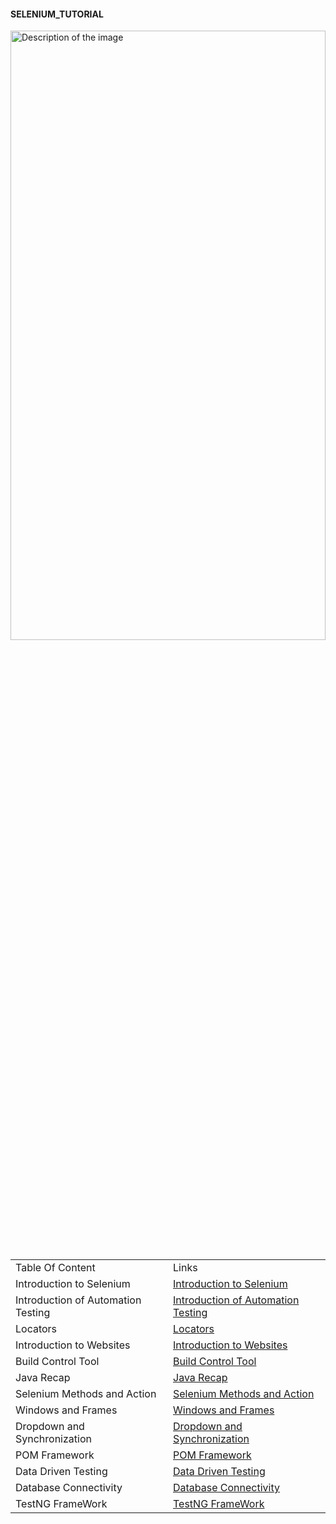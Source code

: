 #### SELENIUM_TUTORIAL
<img src="https://encrypted-tbn0.gstatic.com/images?q=tbn:ANd9GcRRr8DCUH4mKr6-GmTXoOmOMkmKG0XXXHQHSFwdKVBkbTEH6-slnUXd_CK6-KLkMrUHPDo&usqp=CAU" alt="Description of the image" width="100%" height="50%">

 <!DOCTYPE html>
<html>
<head>
</head>
<body>

<table>
  <tr>
    <td>Table Of Content </td>
    <td>Links</td>
  </tr>
 <tr>
    <td>Introduction to Selenium</td>
    <td><a href="https://github.com/zen-class/zen-class-automation-testing-documentation/tree/main/005-Selenium-Documentation/000-%20Introduction%20of%20Selenium">Introduction to Selenium</a></td>
  </tr>
  <tr>
    <td>Introduction of Automation Testing</td>
    <td><a href="https://github.com/zen-class/zen-class-automation-testing-documentation/tree/main/005-Selenium-Documentation/001-%20Introduction%20of%20Automation%20Testing">Introduction of Automation Testing</a></td>
  </tr>
  <tr>
    <td>Locators</td>
    <td><a href="https://github.com/zen-class/zen-class-automation-testing-documentation/tree/main/005-Selenium-Documentation/002-%20Locators">Locators</a></td>
  </tr>
  <tr>
    <td>Introduction to Websites</td>
    <td><a href="https://github.com/zen-class/zen-class-automation-testing-documentation/tree/main/005-Selenium-Documentation/003-%20Introduction%20to%20Websites">Introduction to Websites</a></td>
  </tr>
  <tr>
    <td>Build Control Tool</td>
    <td><a href="https://github.com/zen-class/zen-class-automation-testing-documentation/tree/main/005-Selenium-Documentation/004-%20Build%20Control%20Tool">Build Control Tool</a></td>
  </tr>
  <tr>
    <td>Java Recap</td>
    <td><a href="https://github.com/zen-class/zen-class-automation-testing-documentation/tree/main/005-Selenium-Documentation/005-%20Recap%20of%20Java">Java Recap</a></td>
  </tr>
  <tr>
    <td>Selenium Methods and Action</td>
    <td><a href="https://github.com/zen-class/zen-class-automation-testing-documentation/tree/main/005-Selenium-Documentation/006-%20Selenium%20Methods%20and%20Action">Selenium Methods and Action</a></td>
  </tr>
  <tr>
    <td>Windows and Frames</td>
    <td><a href="https://github.com/zen-class/zen-class-automation-testing-documentation/tree/main/005-Selenium-Documentation/007-%20Windows%20and%20Frames">Windows and Frames</a></td>
  </tr>
  <tr>
    <td>Dropdown and Synchronization</td>
    <td><a href="https://github.com/zen-class/zen-class-automation-testing-documentation/tree/main/005-Selenium-Documentation/008-%20Dropdown%20and%20Synchronization">Dropdown and Synchronization</a></td>
  </tr>

  <tr>
    <td>POM Framework</td>
    <td><a href="https://github.com/zen-class/zen-class-automation-testing-documentation/tree/main/005-Selenium-Documentation/009-%20POM%20Framework">POM Framework</a></td>
  </tr>

  <tr>
    <td>Data Driven Testing</td>
    <td><a href="https://github.com/lavishguvi/Automation-Testing-Documentation/tree/main/005-Selenium-Documentation/010-%20Data%20Driven%20Testing">Data Driven Testing</a></td>
  </tr>
  <tr>
    <td>Database Connectivity</td>
    <td><a href="https://github.com/zen-class/zen-class-automation-testing-documentation/tree/main/005-Selenium-Documentation/011-%20Database%20Connectivity">Database Connectivity</a></td>
  </tr>
  <tr>
    <td>TestNG FrameWork</td>
    <td><a href="https://github.com/zen-class/zen-class-automation-testing-documentation/tree/main/005-Selenium-Documentation/012-%20TestNG%20FrameWork">TestNG FrameWork</a></td>
  </tr>
</table>
</body>
</html>

